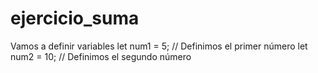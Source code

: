 # ejercicio_suma
Vamos a definir variables
let num1 = 5; // Definimos el primer número
let num2 = 10; // Definimos el segundo número
